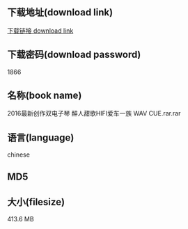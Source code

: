 ## 下载地址(download link)
[下载链接 download link](https://voluble-croquembouche-d321dc.netlify.app/?s=2016%E6%9C%80%E6%96%B0%E5%88%9B%E4%BD%9C%E5%8F%8C%E7%94%B5%E5%AD%90%E7%90%B4+%E9%86%89%E4%BA%BA%E7%94%9C%E6%AD%8CHIFI%E7%88%B1%E8%BD%A6%E4%B8%80%E6%97%8F+WAV+CUE.rar)

## 下载密码(download password)
1866

## 名称(book name)
2016最新创作双电子琴 醉人甜歌HIFI爱车一族 WAV CUE.rar.rar

## 语言(language)
chinese

## MD5


## 大小(filesize)
413.6 MB
